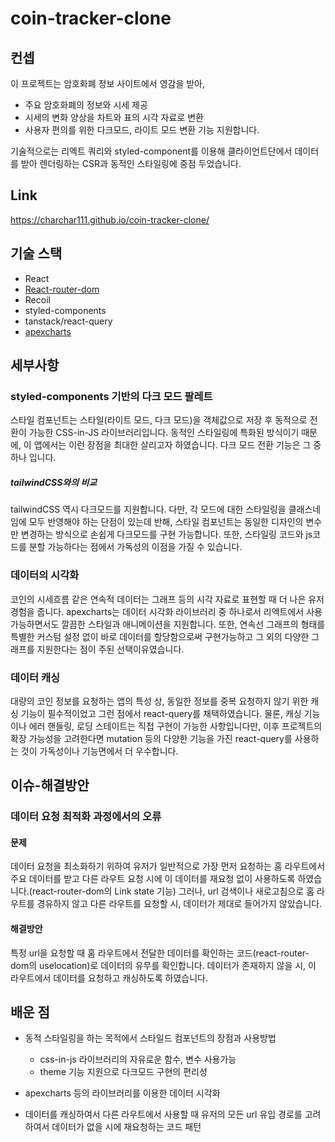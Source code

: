 # coin-tracker-clone

## 컨셉
이 프로젝트는 암호화폐 정보 사이트에서 영감을 받아, 
 - 주요 암호화폐의 정보와 시세 제공
 - 시세의 변화 양상을 차트와 표의 시각 자료로 변환
 - 사용자 편의를 위한 다크모드, 라이트 모드 변환 기능 지원합니다.

기술적으로는 리엑트 쿼리와 styled-component를 이용해 클라이언트단에서 데이터를 받아 렌더링하는 CSR과 동적인 스타일링에 중점 두었습니다.

## Link
https://charchar111.github.io/coin-tracker-clone/

## 기술 스택

- React
- [React-router-dom](#데이터-캐싱)
- Recoil
- styled-components
- tanstack/react-query
- [apexcharts](#데이터의-시각화)

## 세부사항
### styled-components 기반의 다크 모드 팔레트 
스타일 컴포넌트는 스타일(라이트 모드, 다크 모드)을 객체값으로 저장 후 동적으로 전환이 가능한 CSS-in-JS 라이브러리입니다.
동적인 스타일링에 특화된 방식이기 때문에, 이 앱에서는 이런 장점을 최대한 살리고자 하였습니다. 다크 모드 전환 기능은 그 중 하나 입니다.

##### tailwindCSS와의 비교
tailwindCSS 역시 다크모드를 지원합니다. 다만, 각 모드에 대한 스타일링을 클래스네임에 모두 반영해야 하는 단점이 있는데 반해, 스타일 컴포넌트는 
동일한 디자인의 변수만 변경하는 방식으로 손쉽게 다크모드를 구현 가능합니다. 또한, 스타일링 코드와 js코드를 분할 가능하다는 점에서 가독성의 이점을 가질 수 있습니다.

### 데이터의 시각화
코인의 시세흐름 같은 연속적 데이터는 그래프 등의 시각 자료로 표현할 때 더 나은 유저경험을 줍니다. apexcharts는 데이터 시각화 라이브러리 중 하나로서 리엑트에서 사용 가능하면서도 깔끔한 스타일과 애니메이션을 지원합니다.
또한, 연속선 그래프의 형태를 특별한 커스텀 설정 없이 바로 데이터를 할당함으로써 구현가능하고 그 외의 다양한 그래프를 지원한다는 점이 주된 선택이유였습니다.

### 데이터 캐싱
대량의 코인 정보를 요청하는 앱의 특성 상, 동일한 정보를 중복 요청하지 않기 위한 캐싱 기능이 필수적이었고 그런 점에서 react-query를 채택하였습니다. 물론, 캐싱 기능이나 에러 핸들링, 로딩 스테이트는 직접 구현이 가능한 사항입니다만, 
이후 프로젝트의 확장 가능성을 고려한다면 mutation 등의 다양한 기능을 가진 react-query를 사용하는 것이 가독성이나 기능면에서 더 우수합니다. 

## 이슈-해결방안
### 데이터 요청 최적화 과정에서의 오류
#### 문제

데이터 요청을 최소화하기 위하여 유저가 일반적으로 가장 먼저 요청하는 홈 라우트에서 주요 데이터를 받고 다른 라우트 요청 시에 이 데이터를 재요청 없이 사용하도록 하였습니다.(react-router-dom의 Link state 기능)
그러나, url 검색이나 새로고침으로 홈 라우트를 경유하지 않고 다른 라우트를 요청할 시, 데이터가 제대로 들어가지 않았습니다.

#### 해결방안
특정 url을 요청할 때 홈 라우트에서 전달한 데이터를 확인하는 코드(react-router-dom의 uselocation)로 데이터의 유무를 확인합니다. 데이터가 존재하지 않을 시, 이 라우트에서 데이터를 요청하고 캐싱하도록 하였습니다.

## 배운 점
- 동적 스타일링을 하는 목적에서 스타일드 컴포넌트의 장점과 사용방법
  - css-in-js 라이브러리의 자유로운 함수, 변수 사용가능
  - theme 기능 지원으로 다크모드 구현의 편리성
 
- apexcharts 등의 라이브러리를 이용한 데이터 시각화
- 데이터를 캐싱하여서 다른 라우트에서 사용할 때 유저의 모든 url 유입 경로를 고려하여서 데이터가 없을 시에 재요청하는 코드 패턴
